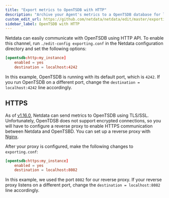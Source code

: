 ```yaml
---
title: "Export metrics to OpenTSDB with HTTP"
description: "Archive your Agent's metrics to a OpenTSDB database for long-term storage and further analysis."
custom_edit_url: https://github.com/netdata/netdata/edit/master/exporting/opentsdb/README.md
sidebar_label: OpenTSDB with HTTP
---
```




Netdata can easily communicate with OpenTSDB using HTTP API. To enable this channel, run `./edit-config exporting.conf`
in the Netdata configuration directory and set the following options:

```conf
[opentsdb:http:my_instance]
    enabled = yes
    destination = localhost:4242
```

In this example, OpenTSDB is running with its default port, which is `4242`. If you run OpenTSDB on a different port,
change the `destination = localhost:4242` line accordingly.

## HTTPS

As of [v1.16.0](https://github.com/netdata/netdata/releases/tag/v1.16.0), Netdata can send metrics to OpenTSDB using
TLS/SSL. Unfortunately, OpenTDSB does not support encrypted connections, so you will have to configure a reverse proxy
to enable HTTPS communication between Netdata and OpenTSBD. You can set up a reverse proxy with
[Nginx](/docs/agent/running-behind-nginx).

After your proxy is configured, make the following changes to `exporting.conf`:

```conf
[opentsdb:https:my_instance]
    enabled = yes
    destination = localhost:8082
```

In this example, we used the port `8082` for our reverse proxy. If your reverse proxy listens on a different port,
change the `destination = localhost:8082` line accordingly.


